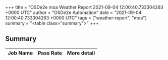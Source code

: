 +++
title = "OSDe2e moa Weather Report 2021-09-04 12:00:40.733304263 +0000 UTC"
author = "OSDe2e Automation"
date = "2021-09-04 12:00:40.733304263 +0000 UTC"
tags = ["weather-report", "moa"]
summary = "<table class=\"summary\"></table>"
+++
## Summary

| Job Name | Pass Rate | More detail |
|----------|-----------|-------------|




